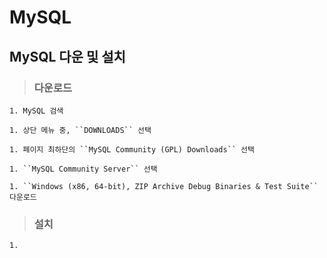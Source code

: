 # MySQL

##   MySQL 다운 및 설치

>   ### 다운로드

    1. MySQL 검색
    
    1. 상단 메뉴 중, ``DOWNLOADS`` 선택
    
    1. 페이지 최하단의 ``MySQL Community (GPL) Downloads`` 선택
    
    1. ``MySQL Community Server`` 선택
    
    1. ``Windows (x86, 64-bit), ZIP Archive Debug Binaries & Test Suite`` 다운로드
    
>   ### 설치

    1. 